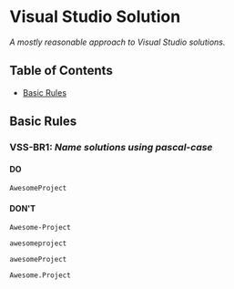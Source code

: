 # Visual Studio Solution

_A mostly reasonable approach to Visual Studio solutions._

## Table of Contents

- [Basic Rules](#basic-rules)

## Basic Rules

### VSS-BR1: _Name solutions using pascal-case_

#### DO

```
AwesomeProject
```

#### DON'T

```
Awesome-Project
```

```
awesomeproject
```

```
awesomeProject
```

```
Awesome.Project
```

